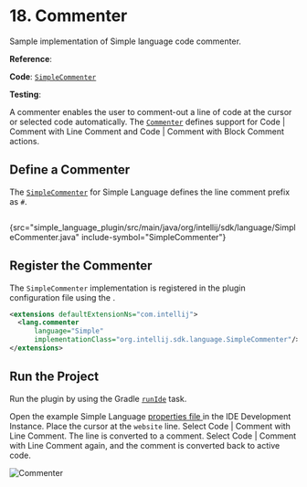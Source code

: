 <!-- Copyright 2000-2025 JetBrains s.r.o. and contributors. Use of this source code is governed by the Apache 2.0 license. -->

# 18. Commenter

<link-summary>Sample implementation of Simple language code commenter.</link-summary>

<tldr>

**Reference**: [](additional_minor_features.md#comment-code)

**Code**: [`SimpleCommenter`](%gh-sdk-samples-master%/simple_language_plugin/src/main/java/org/intellij/sdk/language/SimpleCommenter.java)

**Testing**: [](commenter_test.md)

</tldr>

<include from="language_and_filetype.md" element-id="custom_language_tutorial_header"></include>

A commenter enables the user to comment-out a line of code at the cursor or selected code automatically.
The [`Commenter`](%gh-ic%/platform/core-api/src/com/intellij/lang/Commenter.java) defines support for <ui-path>Code | Comment with Line Comment</ui-path> and <ui-path>Code | Comment with Block Comment</ui-path> actions.

## Define a Commenter

The [`SimpleCommenter`](%gh-sdk-samples-master%/simple_language_plugin/src/main/java/org/intellij/sdk/language/SimpleCommenter.java) for Simple Language defines the line comment prefix as `#`.

```java
```
{src="simple_language_plugin/src/main/java/org/intellij/sdk/language/SimpleCommenter.java" include-symbol="SimpleCommenter"}

## Register the Commenter

The `SimpleCommenter` implementation is registered in the plugin configuration file using the <include from="snippets.topic" element-id="ep"><var name="ep" value="com.intellij.lang.commenter"/></include>.

```xml
<extensions defaultExtensionNs="com.intellij">
  <lang.commenter
      language="Simple"
      implementationClass="org.intellij.sdk.language.SimpleCommenter"/>
</extensions>
```

## Run the Project

Run the plugin by using the Gradle [`runIde`](creating_plugin_project.md#running-a-plugin-with-the-runide-gradle-task) task.

Open the example Simple Language [properties file ](lexer_and_parser_definition.md#run-the-project) in the IDE Development Instance.
Place the cursor at the `website` line.
Select <ui-path>Code | Comment with Line Comment</ui-path>.
The line is converted to a comment.
Select <ui-path>Code | Comment with Line Comment</ui-path> again, and the comment is converted back to active code.

![Commenter](commenter.png)
